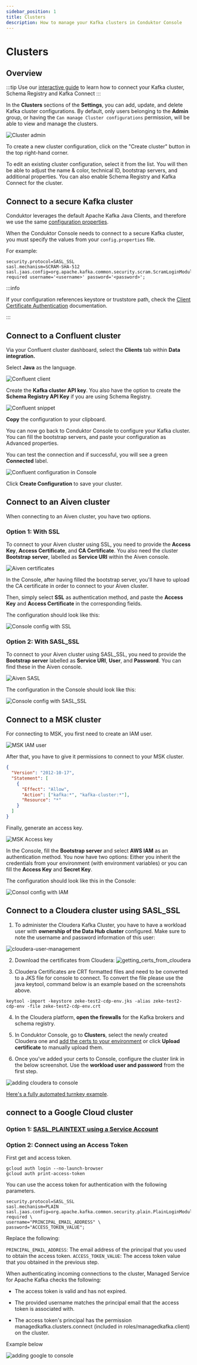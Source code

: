 ```yaml
---
sidebar_position: 1
title: Clusters
description: How to manage your Kafka clusters in Conduktor Console
---
```


# Clusters

## Overview

:::tip
Use our [interactive guide](https://conduktor.navattic.com/cluster-configuration) to learn how to connect your Kafka cluster, Schema Registry and Kafka Connect
:::

In the **Clusters** sections of the **Settings**, you can add, update, and delete Kafka cluster configurations.
By default, only users belonging to the **Admin** group, or having the `Can manage Cluster configurations` permission, will be able to view and manage the clusters.

![Cluster admin](assets/clusters-list.png)

To create a new cluster configuration, click on the "Create cluster" button in the top right-hand corner.

To edit an existing cluster configuration, select it from the list. You will then be able to adjust the name & color, technical ID, bootstrap servers, and additional properties. You can also enable Schema Registry and Kafka Connect for the cluster.

## Connect to a secure Kafka cluster

Conduktor leverages the default Apache Kafka Java Clients, and therefore we use the same [configuration properties](https://kafka.apache.org/documentation/#consumerconfigs).

When the Conduktor Console needs to connect to a secure Kafka cluster, you must specify the values from your `config.properties` file.

For example:

```
security.protocol=SASL_SSL
sasl.mechanism=SCRAM-SHA-512
sasl.jaas.config=org.apache.kafka.common.security.scram.ScramLoginModule required username='<username>' password='<password>';
```

:::info 

If your configuration references keystore or truststore path, check the [Client Certificate Authentication](https://docs.conduktor.io/platform/configuration/ssl-tls-configuration/#client-certificate-authentication) documentation.

:::

## Connect to a Confluent cluster

Via your Confluent cluster dashboard, select the **Clients** tab within **Data integration.**

Select **Java** as the language.

![Confluent client](assets/confluent-client.png)

Create the **Kafka cluster API key**. You also have the option to create the **Schema Registry API Key** if you are using Schema Registry.

![Confluent snippet](assets/confluent-api-key.png)

**Copy** the configuration to your clipboard.

You can now go back to Conduktor Console to configure your Kafka cluster. You can fill the bootstrap servers, and paste your configuration as Advanced properties.

You can test the connection and if successful, you will see a green **Connected** label.

![Confluent configuration in Console](assets/confluent-config.png)

Click **Create Configuration** to save your cluster.

## Connect to an Aiven cluster

When connecting to an Aiven cluster, you have two options.

### Option 1: With SSL

To connect to your Aiven cluster using SSL, you need to provide the **Access Key**, **Access Certificate**, and **CA Certificate**.
You also need the cluster **Bootstrap server**, labelled as **Service URI** within the Aiven console.

![Aiven certificates](assets/aiven-certs.png)

In the Console, after having filled the bootstrap server, you'll have to upload the CA certificate in order to connect to your Aiven cluster.

Then, simply select **SSL** as authentication method, and paste the **Access Key** and **Access Certificate** in the corresponding fields.

The configuration should look like this:

![Console config with SSL](assets/aiven-with-ssl.png)

### Option 2: With SASL_SSL

To connect to your Aiven cluster using SASL_SSL, you need to provide the **Bootstrap server** labelled as **Service URI**, **User**, and **Password**. You can find these in the Aiven console.

![Aiven SASL](assets/aiven-sasl-ssl.png)

The configuration in the Console should look like this:

![Console config with SASL_SSL](assets/aiven-with-sasl-ssl.png)

## Connect to a MSK cluster

For connecting to MSK, you first need to create an IAM user.

![MSK IAM user](assets/msk-iam-user.png)

After that, you have to give it permissions to connect to your MSK cluster.

```json
{
  "Version": "2012-10-17",
  "Statement": [
    {
      "Effect": "Allow",
      "Action": ["kafka:*", "kafka-cluster:*"],
      "Resource": "*"
    }
  ]
}
```

Finally, generate an access key.

![MSK Access key](assets/msk-access-key.png)

In the Console, fill the **Bootstrap server** and select **AWS IAM** as an authentication method.
You now have two options: Either you inherit the credentials from your environment (with environment variables) or you can fill the **Access Key** and **Secret Key**.

The configuration should look like this in the Console:

![Consol config with IAM](assets/msk-with-iam.png)

## Connect to a Cloudera cluster using SASL_SSL

1. To administer the Cloudera Kafka Cluster, you have to have a workload user with **ownership of the Data Hub cluster** configured. Make sure to note the username and password information of this user:

![cloudera-user-management](assets/cloudera-user-management.png "cloudera-user-management")

2. Download the certificates from Cloudera:
![getting_certs_from_cloudera](assets/getting_certs_from_cloudera.png "getting_certs_from_cloudera")

3. Cloudera Certificates are CRT formatted files and need to be converted to a JKS file for console to connect. To convert the file please use the java keytool, command below is an example based on the screenshots above.

```
keytool -import -keystore zeke-test2-cdp-env.jks -alias zeke-test2-cdp-env -file zeke-test2-cdp-env.crt
```

4. In the Cloudera platform, **open the firewalls** for the Kafka brokers and schema registry.

5.  In Conduktor Console, go to **Clusters**, select the newly created Cloudera one and [add the certs to your environment](/platform/get-started/configuration/ssl-tls-configuration/#configure-custom-truststore-on-conduktor-console) or click **Upload certificate** to manually upload them.

6. Once you've added your certs to Console, configure the cluster link in the below screenshot. Use the **workload user and password** from the first step.

![adding cloudera to console](assets/cloudera-console-setup.png "adding cloudera to console")

[Here's a fully automated turnkey example](https://github.com/conduktor/conduktor-cloudera-quickstart-demo?tab=readme-ov-file#cloudera--conduktor).


## connect to a Google Cloud cluster

### Option 1: [SASL_PLAINTEXT using a Service Account](https://cloud.google.com/managed-service-for-apache-kafka/docs/authentication-kafka#sasl-plain)

### Option 2: Connect using an Access Token

First get and access token.

```
gcloud auth login --no-launch-browser
gcloud auth print-access-token 
```

You can use the access token for authentication with the following parameters.

```
security.protocol=SASL_SSL
sasl.mechanism=PLAIN
sasl.jaas.config=org.apache.kafka.common.security.plain.PlainLoginModule required \
username="PRINCIPAL_EMAIL_ADDRESS" \
password="ACCESS_TOKEN_VALUE";
```

Replace the following:

`PRINCIPAL_EMAIL_ADDRESS`: The email address of the principal that you used to obtain the access token.
`ACCESS_TOKEN_VALUE`: The access token value that you obtained in the previous step.

When authenticating incoming connections to the cluster, Managed Service for Apache Kafka checks the following:

* The access token is valid and has not expired.

* The provided username matches the principal email that the access token is associated with.

* The access token's principal has the permission managedkafka.clusters.connect (included in roles/managedkafka.client) on the cluster.

Example below

![adding google to console](assets/google-console-setup.png "adding google to console")


